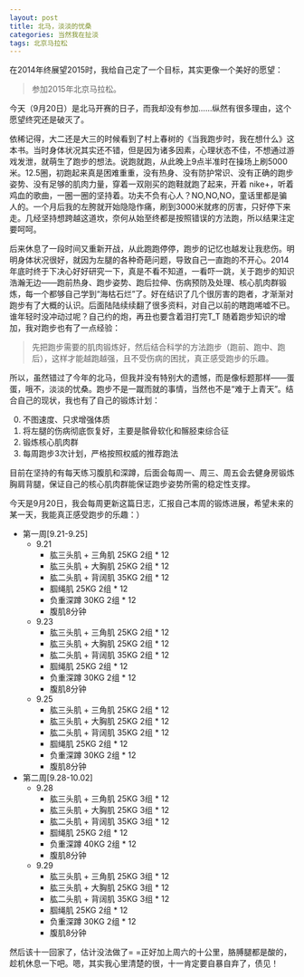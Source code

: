 ```yaml
---
layout: post
title: 北马，淡淡的忧桑
categories: 当然我在扯淡
tags: 北京马拉松
---
```


在2014年终展望2015时，我给自己定了一个目标，其实更像一个美好的愿望：

> 参加2015年北京马拉松。

今天（9月20日）是北马开赛的日子，而我却没有参加……纵然有很多理由，这个愿望终究还是破灭了。

依稀记得，大二还是大三的时候看到了村上春树的《当我跑步时，我在想什么》这本书。当时身体状况其实还不错，但是因为诸多因素，心理状态不佳，不想通过游戏发泄，就萌生了跑步的想法。说跑就跑，从此晚上9点半准时在操场上刷5000米。12.5圈，初跑起来真是困难重重，没有热身、没有防护常识、没有正确的跑步姿势、没有足够的肌肉力量，穿着一双刚买的跑鞋就跑了起来，开着 nike+，听着鸡血的歌曲，一圈一圈的坚持着。功夫不负有心人？NO,NO,NO，童话里都是骗人的。一个月后我的左胯就开始隐隐作痛，刷到3000米就疼的厉害，只好停下来走。几经坚持想跨越这道坎，奈何从始至终都是按照错误的方法跑，所以结果注定要呵呵。

后来休息了一段时间又重新开战，从此跑跑停停，跑步的记忆也越发让我悲伤。明明身体状况很好，就因为左腿的各种奇葩问题，导致自己一直跑的不开心。2014年底时终于下决心好好研究一下，真是不看不知道，一看吓一跳，关于跑步的知识浩瀚无边——跑前热身、跑步姿势、跑后拉伸、伤病预防及处理、核心肌肉群锻炼，每一个都够自己学到“海枯石烂”了。好在结识了几个很厉害的跑者，才渐渐对跑步有了大概的认识。后面陆陆续续翻了很多资料，对自己以前的瞎跑唏嘘不已。谁年轻时没冲动过呢？自己约的炮，再丑也要含着泪打完T_T 随着跑步知识的增加，我对跑步也有了一点经验：

> 先把跑步需要的肌肉锻炼好，然后结合科学的方法跑步（跑前、跑中、跑后），这样才能越跑越强，且不受伤病的困扰，真正感受跑步的乐趣。

所以，虽然错过了今年的北马，但我并没有特别大的遗憾，而是像标题那样——蛋蛋，哦不，淡淡的忧桑。跑步不是一蹴而就的事情，当然也不是“难于上青天”。结合自己的现状，我也有了自己的锻炼计划：

0. 不图速度、只求增强体质
1. 将左腿的伤病彻底恢复好，主要是髌骨软化和髂胫束综合征
2. 锻炼核心肌肉群
3. 每周跑步3次计划，严格按照权威的推荐跑法

目前在坚持的有每天练习腹肌和深蹲，后面会每周一、周三、周五会去健身房锻炼胸肩背腿，保证自己的核心肌肉群能保证跑步姿势所需的稳定性支撑。

今天是9月20日，我会每周更新这篇日志，汇报自己本周的锻炼进展，希望未来的某一天，我能真正感受跑步的乐趣：）

* 第一周[9.21-9.25]
	* 9.21
		* 肱三头肌 + 三角肌 25KG 2组 * 12
		* 肱三头肌 + 大胸肌 25KG 2组 * 12
		* 肱二头肌 + 背阔肌 35KG 2组 * 12
		* 腘绳肌 25KG 2组 * 12
		* 负重深蹲 30KG 2组 * 12
		* 腹肌8分钟
	* 9.23
		* 肱三头肌 + 三角肌 25KG 2组 * 12
		* 肱三头肌 + 大胸肌 25KG 2组 * 12
		* 肱二头肌 + 背阔肌 35KG 2组 * 12
		* 腘绳肌 25KG 2组 * 12
		* 负重深蹲 30KG 2组 * 12
		* 腹肌8分钟
	* 9.25
		* 肱三头肌 + 三角肌 25KG 2组 * 12
		* 肱三头肌 + 大胸肌 25KG 2组 * 12
		* 肱二头肌 + 背阔肌 35KG 2组 * 12
		* 腘绳肌 25KG 2组 * 12
		* 负重深蹲 30KG 2组 * 12
		* 腹肌8分钟
* 第二周[9.28-10.02]
	* 9.28
		* 肱三头肌 + 三角肌 25KG 3组 * 12
		* 肱三头肌 + 大胸肌 25KG 3组 * 12
		* 肱二头肌 + 背阔肌 35KG 3组 * 12
		* 腘绳肌 25KG 2组 * 12
		* 负重深蹲 40KG 2组 * 12
		* 腹肌8分钟
	* 9.29
		* 肱三头肌 + 三角肌 25KG 3组 * 12
		* 肱三头肌 + 大胸肌 25KG 3组 * 12
		* 肱二头肌 + 背阔肌 35KG 3组 * 12
		* 腘绳肌 25KG 2组 * 12
		* 负重深蹲 30KG 2组 * 12
		* 腹肌8分钟

然后该十一回家了，估计没法做了= =正好加上周六的十公里，胳膊腿都是酸的，趁机休息一下吧。嗯，其实我心里清楚的很，十一肯定要自暴自弃了，债见！